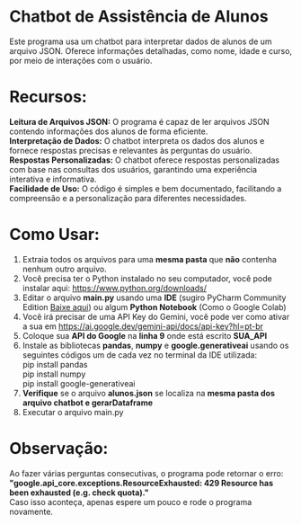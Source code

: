 # Chatbot de Assistência de Alunos
Este programa usa um chatbot para interpretar dados de alunos de um arquivo JSON. Oferece informações detalhadas, como nome, idade e curso, por meio de interações com o usuário.

# Recursos:
**Leitura de Arquivos JSON:** O programa é capaz de ler arquivos JSON contendo informações dos alunos de forma eficiente.  
**Interpretação de Dados:** O chatbot interpreta os dados dos alunos e fornece respostas precisas e relevantes às perguntas do usuário.  
**Respostas Personalizadas:** O chatbot oferece respostas personalizadas com base nas consultas dos usuários, garantindo uma experiência interativa e informativa.  
**Facilidade de Uso:** O código é simples e bem documentado, facilitando a compreensão e a personalização para diferentes necessidades.  

# Como Usar:
1. Extraia todos os arquivos para uma **mesma pasta** que **não** contenha nenhum outro arquivo.
2. Você precisa ter o Python instalado no seu computador, você pode instalar aqui: https://www.python.org/downloads/
3. Editar o arquivo **main.py** usando uma **IDE** (sugiro PyCharm Community Edition [Baixe aqui](https://www.jetbrains.com/pycharm/download/?section=windows)) ou algum **Python Notebook** (Como o Google Colab)
4. Você irá precisar de uma API Key do Gemini, você pode ver como ativar a sua em https://ai.google.dev/gemini-api/docs/api-key?hl=pt-br  
5. Coloque sua **API do Google** na **linha 9** onde está escrito **SUA_API**  
6. Instale as bibliotecas **pandas**, **numpy** e **google.generativeai** usando os seguintes códigos um de cada vez no terminal da IDE utilizada:  
  pip install pandas  
  pip install numpy  
  pip install google-generativeai  
7. **Verifique** se o arquivo **alunos.json** se localiza na **mesma pasta dos arquivo chatbot e gerarDataframe**  
8. Executar o arquivo main.py  

# Observação:
  Ao fazer várias perguntas consecutivas, o programa pode retornar o erro: **"google.api_core.exceptions.ResourceExhausted: 429 Resource has been exhausted (e.g. check quota)."**  
  Caso isso aconteça, apenas espere um pouco e rode o programa novamente.
